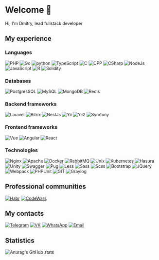 # Welcome 👋
Hi, I'm Dmitry, lead fullstack developer

## My experience
### Languages
![PHP](https://img.shields.io/badge/PHP-1437AD?style=for-the-badge&logo=php&logoColor=FFFFFF)
![Go](https://img.shields.io/badge/go-4A5ED7?style=for-the-badge&logo=go&logoColor=FFFFFF)
![python](https://img.shields.io/badge/python-0969A2?style=for-the-badge&logo=python&logoColor=FFFFFF)
![TypeScript](https://img.shields.io/badge/TypeScript-007ACC?style=for-the-badge&logo=typescript&logoColor=FFFFFF)
![C](https://img.shields.io/badge/C-4869D6?style=for-the-badge&logo=c&logoColor=FFFFFF)
![CPP](https://img.shields.io/badge/C++-600CAC?style=for-the-badge)
![CSharp](https://img.shields.io/badge/CSharp-8106A9?style=for-the-badge&logo=csharp&logoColor=FFFFFF)
![NodeJs](https://img.shields.io/badge/Node.js-43853D?style=for-the-badge&logo=node.js&logoColor=FFFFFF)
![JavaScript](https://img.shields.io/badge/JavaScript-FFFF00?style=for-the-badge&logo=JavaScript&logoColor=000000)
![R](https://img.shields.io/badge/R-6B6B6B?style=for-the-badge&logo=r&logoColor=FFFFFF)
![Solidity](https://img.shields.io/badge/Solidity-000000?style=for-the-badge&logo=solidity&logoColor=FFFFFF)

### Databases
![PostgresSQL](https://img.shields.io/badge/Postgresql-%23316192?style=for-the-badge&logo=postgresql&logoColor=FFFFFF)
![MySQL](https://img.shields.io/badge/MySQL-003545?style=for-the-badge&logo=mysql&logoColor=white)
![MongoDB](https://img.shields.io/badge/MongoDB-%234ea94b?style=for-the-badge&logo=mongodb&logoColor=FFFFFF)
![Redis](https://img.shields.io/badge/Redis-%23DD0031?style=for-the-badge&logo=redis&logoColor=white)

### Backend frameworks
![Laravel](https://img.shields.io/badge/Laravel-FFFFFF?style=for-the-badge&logo=laravel&logoColor=%23E0234E)
![Bitrix](https://img.shields.io/badge/Bitrix-437DD4?style=for-the-badge)
![NestJs](https://img.shields.io/badge/NestJs-%23E0234E?style=for-the-badge&logo=nestjs&logoColor=FFFFFF)
![Yii](https://img.shields.io/badge/Yii-FF7400?style=for-the-badge)
![Yii2](https://img.shields.io/badge/Yii2-FF9200?style=for-the-badge)
![Symfony](https://img.shields.io/badge/Symfony-000000?style=for-the-badge&logo=symfony&logoColor=FFFFFF)

### Frontend frameworks
![Vue](https://img.shields.io/badge/Vue-78E700?style=for-the-badge)
![Angular](https://img.shields.io/badge/Angular-%23E0234E?style=for-the-badge&logo=angular&logoColor=FFFFFF)
![React](https://img.shields.io/badge/React-000000?style=for-the-badge&logo=react&logoColor=FFFFFF)

### Technologies
![Nginx](https://img.shields.io/badge/Nginx-43853D?style=for-the-badge&logo=nginx&logoColor=FFFFFF)
![Apache](https://img.shields.io/badge/Apache-CB0077?style=for-the-badge&logo=apache&logoColor=FFFFFF)
![Docker](https://img.shields.io/badge/Docker-2A17B1?style=for-the-badge&logo=docker&logoColor=FFFFFF)
![RabbitMQ](https://img.shields.io/badge/RabbitMQ-%23E0234E?style=for-the-badge&logo=rabbitmq&logoColor=FFFFFF)
![Unix](https://img.shields.io/badge/Unix-FFFF00?style=for-the-badge&logo=linux&logoColor=000000)
![Kubernetes](https://img.shields.io/badge/Kubernetes-007ACC?style=for-the-badge&logo=kubernetes&logoColor=FFFFFF)
![Hasura](https://img.shields.io/badge/Hasura-%23316192?style=for-the-badge&logo=hasura&logoColor=FFFFFF)
![Unity](https://img.shields.io/badge/Unity-000000?style=for-the-badge&logo=unity&logoColor=FFFFFF)
![Swagger](https://img.shields.io/badge/Swagger-%234ea94b?style=for-the-badge&logo=swagger&logoColor=FFFFFF)
![Pug](https://img.shields.io/badge/Pug-FFC600?style=for-the-badge&logo=pug&logoColor=FFFFFF)
![Less](https://img.shields.io/badge/Less-4A5ED7?style=for-the-badge&logo=less&logoColor=FFFFFF)
![Sass](https://img.shields.io/badge/Sass-B70094?style=for-the-badge&logo=sass&logoColor=FFFFFF)
![Scss](https://img.shields.io/badge/Scss-600CAC?style=for-the-badge)
![Bootstrap](https://img.shields.io/badge/Bootstrap-8506A9?style=for-the-badge&logo=bootstrap&logoColor=FFFFFF)
![JQuery](https://img.shields.io/badge/JQuery-%23316192?style=for-the-badge&logo=jquery&logoColor=FFFFFF)
![Webpack](https://img.shields.io/badge/Webpack-4286D3?style=for-the-badge&logo=webpack&logoColor=FFFFFF)
![PHPUnit](https://img.shields.io/badge/PHPUnit-4869D6?style=for-the-badge)
![GIT](https://img.shields.io/badge/GIT-%23DD0031?style=for-the-badge&logo=git&logoColor=FFFFFF)
![Graylog](https://img.shields.io/badge/Graylog-6B6B6B?style=for-the-badge&logo=graylog&logoColor=FFFFFF)

## Professional communities
[![Habr](https://img.shields.io/badge/Habr-4286D3?style=for-the-badge&logo=habr&logoColor=FFFFFF)](https://career.habr.com/brotiger63)
[![CodeWars](https://img.shields.io/badge/CodeWars-%23DD0031?style=for-the-badge&logo=codewars&logoColor=FFFFFF)](https://www.codewars.com/users/Brotiger63)

## My contacts
[![Telegram](https://img.shields.io/badge/Telegram-4286D3?style=for-the-badge&logo=telegram&logoColor=FFFFFF)](https://t.me/brotiger63)
[![VK](https://img.shields.io/badge/VK-4869D6?style=for-the-badge&logo=vk&logoColor=FFFFFF)](https://vk.com/brotiger63)
[![WhatsApp](https://img.shields.io/badge/WhatsApp-%234ea94b?style=for-the-badge&logo=whatsapp&logoColor=FFFFFF)](https://wa.me/79370705198)
[![Email](https://img.shields.io/badge/Email-FFFF00?style=for-the-badge)](mailto:dimka@bdima.ru)

## Statistics
![Anurag's GitHub stats](https://github-readme-stats.vercel.app/api?username=brotiger&count_private=true&show_icons=true)